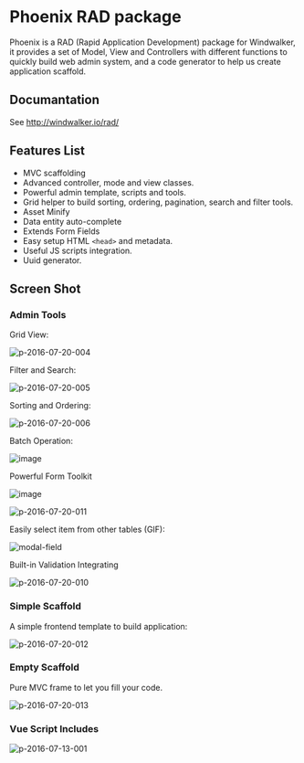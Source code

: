 # Phoenix RAD package

Phoenix is a RAD (Rapid Application Development) package for Windwalker, it provides a set of Model, View and Controllers
with different functions to quickly build web admin system, and a code generator to help us create application scaffold.

## Documantation

See http://windwalker.io/rad/

## Features List

- MVC scaffolding
- Advanced controller, mode and view classes.
- Powerful admin template, scripts and tools.
- Grid helper to build sorting, ordering, pagination, search and filter tools.
- Asset Minify
- Data entity auto-complete
- Extends Form Fields
- Easy setup HTML `<head>` and metadata.
- Useful JS scripts integration.
- Uuid generator.

## Screen Shot

### Admin Tools

Grid View:

![p-2016-07-20-004](https://cloud.githubusercontent.com/assets/1639206/16977454/b325aec8-4e88-11e6-915c-42c522479b9f.jpg)

Filter and Search:

![p-2016-07-20-005](https://cloud.githubusercontent.com/assets/1639206/16977558/585e02dc-4e89-11e6-8b8b-816bb4adde90.jpg)

Sorting and Ordering:

![p-2016-07-20-006](https://cloud.githubusercontent.com/assets/1639206/16977589/8f1a54ce-4e89-11e6-99af-0ca3eea3ae38.jpg)

Batch Operation:

![image](https://cloud.githubusercontent.com/assets/1639206/16977619/cd1f9432-4e89-11e6-8fff-906e791e4208.png)

Powerful Form Toolkit

![image](https://cloud.githubusercontent.com/assets/1639206/16977645/f065abac-4e89-11e6-9e8f-9d152d01c0bc.png)

![p-2016-07-20-011](https://cloud.githubusercontent.com/assets/1639206/16977839/2ac6f0b6-4e8b-11e6-8b0f-bec4f71fd295.jpg)

Easily select item from other tables (GIF):

![modal-field](https://cloud.githubusercontent.com/assets/1639206/16977777/b65f40b6-4e8a-11e6-899d-f754edb401df.gif)

Built-in Validation Integrating

![p-2016-07-20-010](https://cloud.githubusercontent.com/assets/1639206/16977817/0901dc0c-4e8b-11e6-96e2-fb949d4fcf30.jpg)

### Simple Scaffold

A simple frontend template to build application:

![p-2016-07-20-012](https://cloud.githubusercontent.com/assets/1639206/16977910/99c79614-4e8b-11e6-9760-4840a37d8526.jpg)

### Empty Scaffold

Pure MVC frame to let you fill your code.

![p-2016-07-20-013](https://cloud.githubusercontent.com/assets/1639206/16978020/3a9314ec-4e8c-11e6-841c-7389ee42360f.jpg)

### Vue Script Includes

![p-2016-07-13-001](https://cloud.githubusercontent.com/assets/1639206/16978046/5f91a830-4e8c-11e6-9184-c39e42dc7041.jpg)



